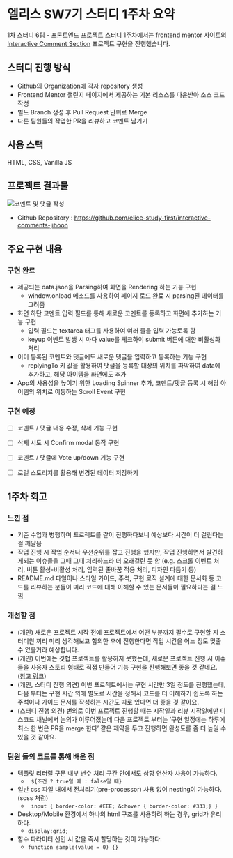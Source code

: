 # 엘리스 SW7기 스터디 1주차 요약
1차 스터디 6팀 - 프론트엔드 프로젝트 스터디 1주차에서는 frontend mentor 사이트의 [Interactive Comment Section](https://www.frontendmentor.io/challenges/interactive-comments-section-iG1RugEG9) 프로젝트 구현을 진행했습니다.

## 스터디 진행 방식
 
- Github의 Organization에 각자 repository 생성
- Frontend Mentor 챌린지 페이지에서 제공하는 기본 리소스를 다운받아 소스 코드 작성
- 별도 Branch 생성 후 Pull Request 단위로 Merge
- 다른 팀원들의 작업한 PR을 리뷰하고 코멘트 남기기

## 사용 스택
HTML, CSS, Vanilla JS

## 프로젝트 결과물

![코멘트 및 댓글 작성](https://user-images.githubusercontent.com/6611105/272307373-a11ebe26-f169-447b-8762-999cf2b55356.gif)
- Github Repository : https://github.com/elice-study-first/interactive-comments-jihoon
  
## 주요 구현 내용

### 구현 완료
- 제공되는 data.json을 Parsing하여 화면을 Rendering 하는 기능 구현
  - window.onload 메소드를 사용하여 페이지 로드 완료 시 parsing된 데이터를 그려줌
- 화면 하단 코멘트 입력 필드를 통해 새로운 코멘트를 등록하고 화면에 추가하는 기능 구현
  - 입력 필드는 textarea 태그를 사용하여 여러 줄을 입력 가능토록 함
  - keyup 이벤트 발생 시 마다 value를 체크하여 submit 버튼에 대한 비활성화 처리
- 이미 등록된 코멘트와 댓글에도 새로운 댓글을 입력하고 등록하는 기능 구현
  - replyingTo 키 값을 활용하여 댓글을 등록할 대상의 위치를 파악하여 data에 추가하고, 해당 아이템을 화면에도 추가
- App의 사용성을 높이기 위한 Loading Spinner 추가, 코멘트/댓글 등록 시 해당 아이템의 위치로 이동하는 Scroll Event 구현

### 구현 예정
- [ ] 코멘트 / 댓글 내용 수정, 삭제 기능 구현
- [ ] 삭제 시도 시 Confirm modal 동작 구현
- [ ] 코멘트 / 댓글에 Vote up/down 기능 구현
- [ ] 로컬 스토리지를 활용해 변경된 데이터 저장하기


## 1주차 회고 

### 느낀 점
- 기존 수업과 병행하며 프로젝트를 같이 진행하다보니 예상보다 시간이 더 걸린다는 걸 깨달음
- 작업 진행 시 작업 순서나 우선순위를 잡고 진행을 했지만, 작업 진행하면서 발견하게되는 이슈들을 그때 그때 처리하느라 더 오래걸린 듯 함 (e.g. 스크롤 이벤트 처리, 버튼 활성-비활성 처리, 입력된 줄바꿈 적용 처리, 디자인 다듬기 등)
- README.md 파일이나 스타일 가이드, 주석, 구현 로직 설계에 대한 문서화 등 코드를 리뷰하는 분들이 미리 코드에 대해 이해할 수 있는 문서들이 필요하다는 걸 느낌
### 개선할 점
- (개인) 새로운 프로젝트 시작 전에 프로젝트에서 어떤 부분까지 필수로 구현할 지 스터디원 끼리 미리 생각해보고 합의한 후에 진행한다면 작업 시간을 어느 정도 맞출 수 있을거라 예상합니다.
- (개인) 이번에는 깃헙 프로젝트를 활용하지 못했는데, 새로운 프로젝트 진행 시 이슈들을 사용자 스토리 형태로 직접 만들어 기능 구현을 진행해보면 좋을 것 같네요. ([참고 링크](https://www.codestates.com/blog/content/prd-%EC%A0%9C%ED%92%88%EC%9A%94%EA%B5%AC%EC%82%AC%ED%95%AD%EC%A0%95%EC%9D%98%EC%84%9C))
- (개인, 스터디 진행 의견) 이번 프로젝트에서는 구현 시간만 3일 정도를 진행했는데, 다음 부터는 구현 시간 외에 별도로 시간을 정해서 코드를 더 이해하기 쉽도록 하는 주석이나 가이드 문서를 작성하는 시간도 따로 있다면 더 좋을 것 같아요.
- (스터디 진행 의견) 번외로 이번 프로젝트 진행할 때는 시작일과 리뷰 시작일에만 디스코드 채널에서 논의가 이루어졌는데 다음 프로젝트 부터는 ‘구현 일정에는 하루에 최소 한 번은 PR을 merge 한다’ 같은 제약을 두고 진행하면 완성도를 좀 더 높일 수 있을 것 같아요.
  
### 팀원 들의 코드를 통해 배운 점
- 템플릿 리터럴 구문 내부 변수 처리 구간 안에서도 삼항 연산자 사용이 가능하다.
  - ``` ${조건 ? true일 때 : false일 때}```
- 일반 css 파일 내에서 전처리기(pre-processor) 사용 없이 nesting이 가능하다. (scss 처럼)
  - ``` input { border-color: #EEE; &:hover { border-color: #333;} }```
- Desktop/Mobile 환경에서 하나의 html 구조를 사용하려 하는 경우, grid가 유리하다.
  - ``` display:grid; ```
- 함수 파라미터 선언 시 값을 즉시 할당하는 것이 가능하다.
  - ```function sample(value = 0) {}```